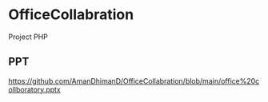 # OfficeCollabration
Project PHP 
## PPT
https://github.com/AmanDhimanD/OfficeCollabration/blob/main/office%20collboratory.pptx
